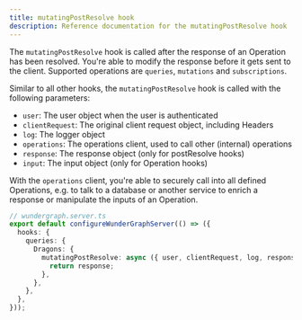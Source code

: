 ```yaml
---
title: mutatingPostResolve hook
description: Reference documentation for the mutatingPostResolve hook
---
```


The `mutatingPostResolve` hook is called after the response of an Operation has been resolved.
You're able to modify the response before it gets sent to the client.
Supported operations are `queries`, `mutations` and `subscriptions`.

Similar to all other hooks,
the `mutatingPostResolve` hook is called with the following parameters:

- `user`: The user object when the user is authenticated
- `clientRequest`: The original client request object, including Headers
- `log`: The logger object
- `operations`: The operations client, used to call other (internal) operations
- `response`: The response object (only for postResolve hooks)
- `input`: The input object (only for Operation hooks)

With the `operations` client,
you're able to securely call into all defined Operations,
e.g. to talk to a database or another service to enrich a response or manipulate the inputs of an Operation.

```typescript
// wundergraph.server.ts
export default configureWunderGraphServer(() => ({
  hooks: {
    queries: {
      Dragons: {
        mutatingPostResolve: async ({ user, clientRequest, log, response, operations }) => {
          return response;
        },
      },
    },
  },
}));
```
